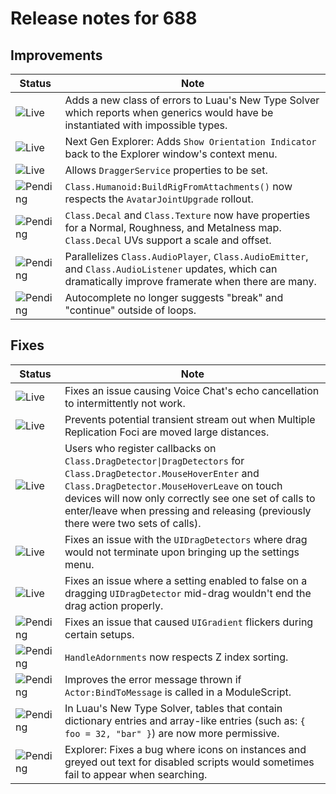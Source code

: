 # Release notes for 688

## Improvements

| Status | Note |
|--------|------|
| ![Live](https://img.shields.io/badge/Live-009E57?style=flat)  | Adds a new class of errors to Luau's New Type Solver which reports when generics would have be instantiated with impossible types. |
| ![Live](https://img.shields.io/badge/Live-009E57?style=flat)  | Next Gen Explorer: Adds `Show Orientation Indicator` back to the Explorer window's context menu. |
| ![Live](https://img.shields.io/badge/Live-009E57?style=flat)  | Allows `DraggerService` properties to be set. |
| ![Pending](https://img.shields.io/badge/Pending-DEA517?style=flat)  | `Class.Humanoid:BuildRigFromAttachments()` now respects the `AvatarJointUpgrade` rollout. |
| ![Pending](https://img.shields.io/badge/Pending-DEA517?style=flat)  | `Class.Decal` and `Class.Texture` now have properties for a Normal, Roughness, and Metalness map. `Class.Decal` UVs support a scale and offset. |
| ![Pending](https://img.shields.io/badge/Pending-DEA517?style=flat)  | Parallelizes `Class.AudioPlayer`, `Class.AudioEmitter`, and `Class.AudioListener` updates, which can dramatically improve framerate when there are many. |
| ![Pending](https://img.shields.io/badge/Pending-DEA517?style=flat)  | Autocomplete no longer suggests "break" and "continue" outside of loops. |
## Fixes

| Status | Note |
|--------|------|
| ![Live](https://img.shields.io/badge/Live-009E57?style=flat)  | Fixes an issue causing Voice Chat's echo cancellation to intermittently not work. |
| ![Live](https://img.shields.io/badge/Live-009E57?style=flat)  | Prevents potential transient stream out when Multiple Replication Foci are moved large distances. |
| ![Live](https://img.shields.io/badge/Live-009E57?style=flat)  | Users who register callbacks on `Class.DragDetector\|DragDetectors` for `Class.DragDetector.MouseHoverEnter` and `Class.DragDetector.MouseHoverLeave` on touch devices will now only correctly see one set of calls to enter/leave when pressing and releasing (previously there were two sets of calls). |
| ![Live](https://img.shields.io/badge/Live-009E57?style=flat)  | Fixes an issue with the `UIDragDetectors` where drag would not terminate upon bringing up the settings menu. |
| ![Live](https://img.shields.io/badge/Live-009E57?style=flat)  | Fixes an issue where a setting enabled to false on a dragging `UIDragDetector` mid-drag wouldn't end the drag action properly. |
| ![Pending](https://img.shields.io/badge/Pending-DEA517?style=flat)  | Fixes an issue that caused `UIGradient` flickers during certain setups. |
| ![Pending](https://img.shields.io/badge/Pending-DEA517?style=flat)  | `HandleAdornments` now respects Z index sorting. |
| ![Pending](https://img.shields.io/badge/Pending-DEA517?style=flat)  | Improves the error message thrown if `Actor:BindToMessage` is called in a ModuleScript. |
| ![Pending](https://img.shields.io/badge/Pending-DEA517?style=flat)  | In Luau's New Type Solver, tables that contain dictionary entries and array-like entries (such as: `{ foo = 32, "bar" }`) are now more permissive. |
| ![Pending](https://img.shields.io/badge/Pending-DEA517?style=flat)  | Explorer: Fixes a bug where icons on instances and greyed out text for disabled scripts would sometimes fail to appear when searching. |
